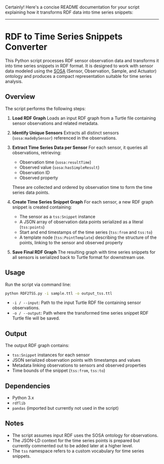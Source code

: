 Certainly! Here's a concise README documentation for your script explaining how it transforms RDF data into time series snippets:

---

# RDF to Time Series Snippets Converter

This Python script processes RDF sensor observation data and transforms it into time series snippets in RDF format. It is designed to work with sensor data modeled using the [SOSA](https://www.w3.org/TR/vocab-ssn/) (Sensor, Observation, Sample, and Actuator) ontology and produces a compact representation suitable for time series analysis.

## Overview

The script performs the following steps:

1. **Load RDF Graph**
   Loads an input RDF graph from a Turtle file containing sensor observations and related metadata.

2. **Identify Unique Sensors**
   Extracts all distinct sensors (`sosa:madeBySensor`) referenced in the observations.

3. **Extract Time Series Data per Sensor**
   For each sensor, it queries all observations, retrieving:

   * Observation time (`sosa:resultTime`)
   * Observed value (`sosa:hasSimpleResult`)
   * Observation ID
   * Observed property

   These are collected and ordered by observation time to form the time series data points.

4. **Create Time Series Snippet Graph**
   For each sensor, a new RDF graph snippet is created containing:

   * The sensor as a `tss:Snippet` instance
   * A JSON array of observation data points serialized as a literal (`tss:points`)
   * Start and end timestamps of the time series (`tss:from` and `tss:to`)
   * A template node (`tss:PointTemplate`) describing the structure of the points, linking to the sensor and observed property

5. **Save Final RDF Graph**
   The resulting graph with time series snippets for all sensors is serialized back to Turtle format for downstream use.

## Usage

Run the script via command line:

```bash
python RDF2TSS.py -i sample.ttl -o output_tss.ttl
```

* `-i / --input`: Path to the input Turtle RDF file containing sensor observations.
* `-o / --output`: Path where the transformed time series snippet RDF Turtle file will be saved.

## Output

The output RDF graph contains:

* `tss:Snippet` instances for each sensor
* JSON serialized observation points with timestamps and values
* Metadata linking observations to sensors and observed properties
* Time bounds of the snippet (`tss:from`, `tss:to`)

## Dependencies

* Python 3.x
* `rdflib`
* `pandas` (imported but currently not used in the script)

## Notes

* The script assumes input RDF uses the SOSA ontology for observations.
* The JSON-LD context for the time series points is prepared but currently commented out to be added later at a higher level.
* The `tss` namespace refers to a custom vocabulary for time series snippets.


